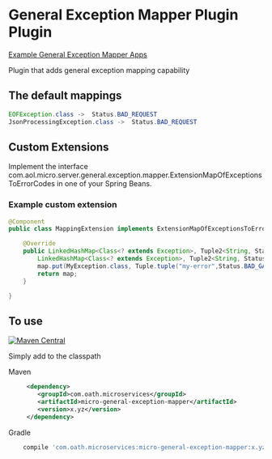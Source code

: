 # General Exception Mapper Plugin Plugin

[Example General Exception Mapper Apps](https://github.com/aol/micro-server/tree/master/micro-general-exception-mapper/src/test/java/app)

Plugin that adds  general exception mapping capability

## The default mappings

```java
EOFException.class ->  Status.BAD_REQUEST
JsonProcessingException.class ->  Status.BAD_REQUEST
```

## Custom Extensions

Implement the interface com.aol.micro.server.general.exception.mapper.ExtensionMapOfExceptionsToErrorCodes in one of your Spring Beans.

### Example custom extension

```java
@Component
public class MappingExtension implements ExtensionMapOfExceptionsToErrorCodes {

	@Override
	public LinkedHashMap<Class<? extends Exception>, Tuple2<String, Status>> getErrorMappings() {
		LinkedHashMap<Class<? extends Exception>, Tuple2<String, Status>> map = new LinkedHashMap<>();
		map.put(MyException.class, Tuple.tuple("my-error",Status.BAD_GATEWAY));
		return map;
	}

}
```



## To use

[![Maven Central](https://maven-badges.herokuapp.com/maven-central/com.oath.microservices/micro-general-exception-mapper/badge.svg)](https://maven-badges.herokuapp.com/maven-central/com.oath.microservices/micro-general-exception-mapper)

Simply add to the classpath

Maven 
```xml
     <dependency>
        <groupId>com.oath.microservices</groupId>  
        <artifactId>micro-general-exception-mapper</artifactId>
        <version>x.yz</version>
     </dependency>
```     
Gradle
```groovy
    compile 'com.oath.microservices:micro-general-exception-mapper:x.yz'
```
